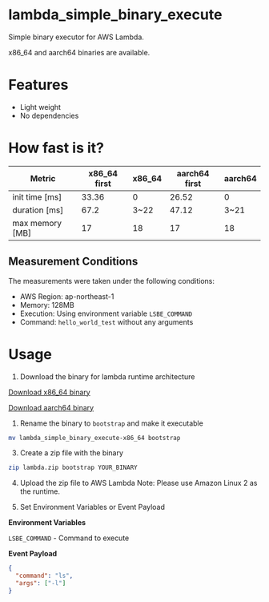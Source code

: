 # lambda_simple_binary_execute

Simple binary executor for AWS Lambda.

x86_64 and aarch64 binaries are available.

# Features

- Light weight
- No dependencies

# How fast is it?

| Metric          | x86_64 first | x86_64 | aarch64 first | aarch64 |
|-----------------|--------------|--------|---------------|---------|
| init time [ms]  | 33.36        | 0      | 26.52         | 0       |
| duration [ms]   | 67.2         | 3~22   | 47.12         | 3~21    |
| max memory [MB] | 17           | 18     | 17            | 18      |

## Measurement Conditions

The measurements were taken under the following conditions:

- AWS Region: ap-northeast-1
- Memory: 128MB
- Execution: Using environment variable `LSBE_COMMAND`
- Command: `hello_world_test` without any arguments

# Usage

1. Download the binary for lambda runtime architecture

[Download x86_64 binary](https://github.com/bonjinnorenka/lambda_simple_binary_execute/releases/latest/download/lambda_simple_binary_execute-x86_64)

[Download aarch64 binary](https://github.com/bonjinnorenka/lambda_simple_binary_execute/releases/latest/download/lambda_simple_binary_execute-aarch64)

1. Rename the binary to `bootstrap` and make it executable

```bash
mv lambda_simple_binary_execute-x86_64 bootstrap
```

3. Create a zip file with the binary

```bash
zip lambda.zip bootstrap YOUR_BINARY
```

4. Upload the zip file to AWS Lambda
Note: Please use Amazon Linux 2 as the runtime.

5. Set Environment Variables or Event Payload

**Environment Variables**

`LSBE_COMMAND` - Command to execute

**Event Payload**

```json
{
  "command": "ls",
  "args": ["-l"]
}
```
